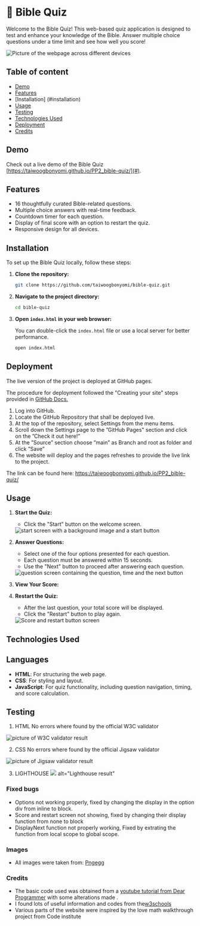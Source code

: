 # 📖 Bible Quiz

Welcome to the Bible Quiz! This web-based quiz application is designed to test and enhance your knowledge of the Bible. Answer multiple choice questions under a time limit and see how well you score!

  <img src="assets/README Images/mockup images.png" alt="Picture of the webpage across different devices">

##  Table of content
- [Demo](#demo)
- [Features](#features)
- [Installation] (#installation)
- [Usage](#usage)
- [Testing](#testing)
- [Technologies Used](#technologies-used)
- [Deployment](#deployment)
- [Credits](#credits)

## Demo

Check out a live demo of the Bible Quiz [https://taiwoogbonyomi.github.io/PP2_bible-quiz/](#).

## Features

- 16 thoughtfully curated Bible-related questions.
- Multiple choice answers with real-time feedback.
- Countdown timer for each question.
- Display of final score with an option to restart the quiz.
- Responsive design for all devices.


## Installation

To set up the Bible Quiz locally, follow these steps:

1. **Clone the repository:**

    ```bash
    git clone https://github.com/taiwoogbonyomi/bible-quiz.git
    ```

2. **Navigate to the project directory:**

    ```bash
    cd bible-quiz
    ```

3. **Open `index.html` in your web browser:**

    You can double-click the `index.html` file or use a local server for better performance.

    ```bash
    open index.html
    ```

## Deployment 
The live version of the project is deployed at GitHub pages.

The procedure for deployment followed the "Creating your site" steps provided in [GitHub Docs.](https://docs.github.com/en/pages/getting-started-with-github-pages/creating-a-github-pages-site)

1. Log into GitHub.
2. Locate the GitHub Repository that shall be deployed live.
3. At the top of the repository, select Settings from the menu items.
4. Scroll down the Settings page to the ”GitHub Pages" section and click on the ”Check it out here!”
5. At the ”Source” section choose ”main” as Branch and root as folder and click ”Save”
6. The website will deploy and the pages refreshes to provide the live link to the project.

The link can be found here: https://taiwoogbonyomi.github.io/PP2_bible-quiz/



## Usage

1. **Start the Quiz:**

    - Click the "Start" button on the welcome screen.

    <img src="assets/README Images/start-screen.png" alt="start screen with a background image and a start button">

2. **Answer Questions:**

    - Select one of the four options presented for each question.
    - Each question must be answered within 15 seconds.
    - Use the "Next" button to proceed after answering each question.

    <img src="assets/README Images/question-screen.png" alt="question screen containing the question, time and the next button">

3. **View Your Score:**
4. **Restart the Quiz:**

    - After the last question, your total score will be displayed.
    - Click the "Restart" button to play again.

    <img src="assets/README Images/score and restart-screen.png" alt="Score and restart button screen">

## Technologies Used
## Languages

- **HTML**: For structuring the web page.
- **CSS**: For styling and layout.
- **JavaScript**: For quiz functionality, including question navigation, timing, and score calculation.


## Testing

1. HTML
No errors where found by the official W3C validator

<img src="assets/README Images/W3c html-validator.png" alt="picture of W3C validator result" >


2. CSS
No errors where found by the official Jigsaw validator

<img src="assets/README Images/W3c css-validator.png" alt="picture of Jigsaw validator result" >

3. LIGHTHOUSE
 <img src="assets/README Images/lighthouse.png"> alt="Lighthouse result"

 ### Fixed bugs 
- Options not working properly, fixed by changing the display in the option div from inline to block.
- Score and restart screen not showing, fixed by changing their display function from none to block 
- DisplayNext function not properly working, Fixed by extrating the function from local scope to global scope.

### Images
- All images were taken from: [Pngegg](https://www.pngegg.com/)

### Credits 
- The basic code used was obtained from a [youtube tutorial from Dear Programmer](https://www.youtube.com/watch?v=WiLTsxjCmWQ&ab_channel=DearProgrammer) with some alterations made .
- I found lots of useful information and codes from the[w3schools](https://www.w3schools.com/) 
- Various parts of the website were inspired by the love math walkthrough project from Code institute 

